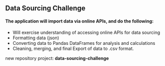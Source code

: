 ## Data Sourcing Challenge

#### The application will import data via online APIs, and do the following:

* Will exercise understanding of accessing online APIs for data sourcing
* Formatting data (json)
* Converting data to Pandas DataFrames for analysis and calculations
* Cleaning, merging, and final Export of data to .csv format.

new repository project: **data-sourcing-challenge**
